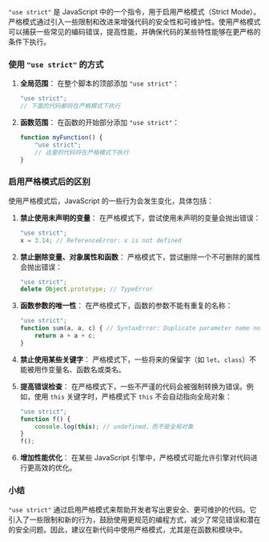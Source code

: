 `"use strict"` 是 JavaScript 中的一个指令，用于启用严格模式（Strict Mode）。严格模式通过引入一些限制和改进来增强代码的安全性和可维护性。使用严格模式可以捕获一些常见的编码错误，提高性能，并确保代码的某些特性能够在更严格的条件下执行。

### 使用 `"use strict"` 的方式

1. **全局范围**：
   在整个脚本的顶部添加 `"use strict"`：
   ```javascript
   "use strict";
   // 下面的代码都将在严格模式下执行
   ```

2. **函数范围**：
   在函数的开始部分添加 `"use strict"`：
   ```javascript
   function myFunction() {
       "use strict";
       // 这里的代码将在严格模式下执行
   }
   ```

### 启用严格模式后的区别

使用严格模式后，JavaScript 的一些行为会发生变化，具体包括：

1. **禁止使用未声明的变量**：
   在严格模式下，尝试使用未声明的变量会抛出错误：
   ```javascript
   "use strict";
   x = 3.14; // ReferenceError: x is not defined
   ```

2. **禁止删除变量、对象属性和函数**：
   严格模式下，尝试删除一个不可删除的属性会抛出错误：
   ```javascript
   "use strict";
   delete Object.prototype; // TypeError
   ```

3. **函数参数的唯一性**：
   在严格模式下，函数的参数不能有重复的名称：
   ```javascript
   "use strict";
   function sum(a, a, c) { // SyntaxError: Duplicate parameter name not allowed in this context
       return a + a + c; 
   }
   ```

4. **禁止使用某些关键字**：
   严格模式下，一些将来的保留字（如 `let`、`class`）不能被用作变量名、函数名或类名。

5. **提高错误检查**：
   在严格模式下，一些不严谨的代码会被强制转换为错误。例如，使用 `this` 关键字时，严格模式下 `this` 不会自动指向全局对象：
   ```javascript
   "use strict";
   function f() {
       console.log(this); // undefined，而不是全局对象
   }
   f();
   ```

6. **增加性能优化**：
   在某些 JavaScript 引擎中，严格模式可能允许引擎对代码进行更高效的优化。

### 小结

`"use strict"` 通过启用严格模式来帮助开发者写出更安全、更可维护的代码。它引入了一些限制和新的行为，鼓励使用更规范的编程方式，减少了常见错误和潜在的安全问题。因此，建议在新代码中使用严格模式，尤其是在函数和模块中。